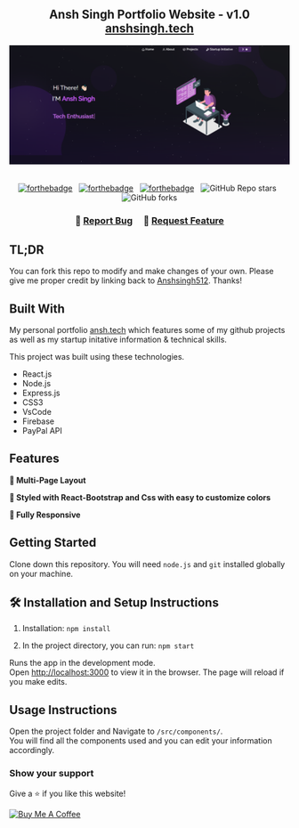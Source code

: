 <h2 align="center">
  Ansh Singh Portfolio Website - v1.0<br/>
  <a href="https://github.com/Anshsingh512/Anshsingh-Portfolio" target="_blank">anshsingh.tech</a>
</h2>
<div align="center">
  <img alt="Demo" src="./Images/readme-img2.png" />
</div>

<br/>

<center>

[![forthebadge](https://forthebadge.com/images/badges/built-with-love.svg)](https://forthebadge.com) &nbsp;
[![forthebadge](https://forthebadge.com/images/badges/made-with-javascript.svg)](https://forthebadge.com) &nbsp;
[![forthebadge](https://forthebadge.com/images/badges/open-source.svg)](https://forthebadge.com) &nbsp;
![GitHub Repo stars](https://img.shields.io/github/stars/Anshsingh512/Anshsingh-Portfolio?color=red&logo=github&style=for-the-badge) &nbsp;
![GitHub forks](https://img.shields.io/github/forks/Anshsingh512/Anshsingh-Portfolio?color=red&logo=github&style=for-the-badge)

</center>

<h3 align="center">
    🔹
    <a href="https://github.com/Anshsingh512">Report Bug</a> &nbsp; &nbsp;
    🔹
    <a href="https://github.com/Anshsingh512">Request Feature</a>
</h3>

## TL;DR

You can fork this repo to modify and make changes of your own. Please give me proper credit by linking back to [Anshsingh512](https://github.com/Anshsingh512). Thanks!

## Built With

My personal portfolio <a href="https://github.com/Anshsingh512/Anshsingh-Portfolio" target="_blank">ansh.tech</a> which features some of my github projects as well as my startup initative information & technical skills.<br/>

This project was built using these technologies.

- React.js
- Node.js
- Express.js
- CSS3
- VsCode
- Firebase
- PayPal API

## Features

**📖 Multi-Page Layout**

**🎨 Styled with React-Bootstrap and Css with easy to customize colors**

**📱 Fully Responsive**

## Getting Started

Clone down this repository. You will need `node.js` and `git` installed globally on your machine.

## 🛠 Installation and Setup Instructions

1. Installation: `npm install`

2. In the project directory, you can run: `npm start`

Runs the app in the development mode.\
Open [http://localhost:3000](http://localhost:3000) to view it in the browser.
The page will reload if you make edits.

## Usage Instructions

Open the project folder and Navigate to `/src/components/`. <br/>
You will find all the components used and you can edit your information accordingly.

### Show your support

Give a ⭐ if you like this website!

<a href="https://github.com/Anshsingh512" target="_blank"><img src="https://cdn.buymeacoffee.com/buttons/v2/default-violet.png" alt="Buy Me A Coffee" height= "60px" width= "217px" ></a>
